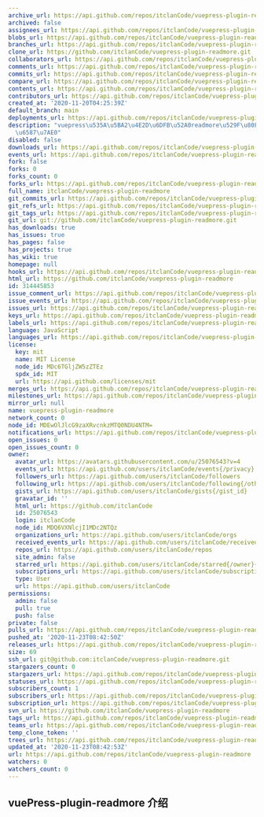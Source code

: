 ```yaml
---
archive_url: https://api.github.com/repos/itclanCode/vuepress-plugin-readmore/{archive_format}{/ref}
archived: false
assignees_url: https://api.github.com/repos/itclanCode/vuepress-plugin-readmore/assignees{/user}
blobs_url: https://api.github.com/repos/itclanCode/vuepress-plugin-readmore/git/blobs{/sha}
branches_url: https://api.github.com/repos/itclanCode/vuepress-plugin-readmore/branches{/branch}
clone_url: https://github.com/itclanCode/vuepress-plugin-readmore.git
collaborators_url: https://api.github.com/repos/itclanCode/vuepress-plugin-readmore/collaborators{/collaborator}
comments_url: https://api.github.com/repos/itclanCode/vuepress-plugin-readmore/comments{/number}
commits_url: https://api.github.com/repos/itclanCode/vuepress-plugin-readmore/commits{/sha}
compare_url: https://api.github.com/repos/itclanCode/vuepress-plugin-readmore/compare/{base}...{head}
contents_url: https://api.github.com/repos/itclanCode/vuepress-plugin-readmore/contents/{+path}
contributors_url: https://api.github.com/repos/itclanCode/vuepress-plugin-readmore/contributors
created_at: '2020-11-20T04:25:39Z'
default_branch: main
deployments_url: https://api.github.com/repos/itclanCode/vuepress-plugin-readmore/deployments
description: "vuepress\u535A\u5BA2\u4E2D\u6DFB\u52A0readmore\u529F\u80FD-\u9690\u85CF\
  \u6587\u7AE0"
disabled: false
downloads_url: https://api.github.com/repos/itclanCode/vuepress-plugin-readmore/downloads
events_url: https://api.github.com/repos/itclanCode/vuepress-plugin-readmore/events
fork: false
forks: 0
forks_count: 0
forks_url: https://api.github.com/repos/itclanCode/vuepress-plugin-readmore/forks
full_name: itclanCode/vuepress-plugin-readmore
git_commits_url: https://api.github.com/repos/itclanCode/vuepress-plugin-readmore/git/commits{/sha}
git_refs_url: https://api.github.com/repos/itclanCode/vuepress-plugin-readmore/git/refs{/sha}
git_tags_url: https://api.github.com/repos/itclanCode/vuepress-plugin-readmore/git/tags{/sha}
git_url: git://github.com/itclanCode/vuepress-plugin-readmore.git
has_downloads: true
has_issues: true
has_pages: false
has_projects: true
has_wiki: true
homepage: null
hooks_url: https://api.github.com/repos/itclanCode/vuepress-plugin-readmore/hooks
html_url: https://github.com/itclanCode/vuepress-plugin-readmore
id: 314445853
issue_comment_url: https://api.github.com/repos/itclanCode/vuepress-plugin-readmore/issues/comments{/number}
issue_events_url: https://api.github.com/repos/itclanCode/vuepress-plugin-readmore/issues/events{/number}
issues_url: https://api.github.com/repos/itclanCode/vuepress-plugin-readmore/issues{/number}
keys_url: https://api.github.com/repos/itclanCode/vuepress-plugin-readmore/keys{/key_id}
labels_url: https://api.github.com/repos/itclanCode/vuepress-plugin-readmore/labels{/name}
language: JavaScript
languages_url: https://api.github.com/repos/itclanCode/vuepress-plugin-readmore/languages
license:
  key: mit
  name: MIT License
  node_id: MDc6TGljZW5zZTEz
  spdx_id: MIT
  url: https://api.github.com/licenses/mit
merges_url: https://api.github.com/repos/itclanCode/vuepress-plugin-readmore/merges
milestones_url: https://api.github.com/repos/itclanCode/vuepress-plugin-readmore/milestones{/number}
mirror_url: null
name: vuepress-plugin-readmore
network_count: 0
node_id: MDEwOlJlcG9zaXRvcnkzMTQ0NDU4NTM=
notifications_url: https://api.github.com/repos/itclanCode/vuepress-plugin-readmore/notifications{?since,all,participating}
open_issues: 0
open_issues_count: 0
owner:
  avatar_url: https://avatars.githubusercontent.com/u/25076543?v=4
  events_url: https://api.github.com/users/itclanCode/events{/privacy}
  followers_url: https://api.github.com/users/itclanCode/followers
  following_url: https://api.github.com/users/itclanCode/following{/other_user}
  gists_url: https://api.github.com/users/itclanCode/gists{/gist_id}
  gravatar_id: ''
  html_url: https://github.com/itclanCode
  id: 25076543
  login: itclanCode
  node_id: MDQ6VXNlcjI1MDc2NTQz
  organizations_url: https://api.github.com/users/itclanCode/orgs
  received_events_url: https://api.github.com/users/itclanCode/received_events
  repos_url: https://api.github.com/users/itclanCode/repos
  site_admin: false
  starred_url: https://api.github.com/users/itclanCode/starred{/owner}{/repo}
  subscriptions_url: https://api.github.com/users/itclanCode/subscriptions
  type: User
  url: https://api.github.com/users/itclanCode
permissions:
  admin: false
  pull: true
  push: false
private: false
pulls_url: https://api.github.com/repos/itclanCode/vuepress-plugin-readmore/pulls{/number}
pushed_at: '2020-11-23T08:42:50Z'
releases_url: https://api.github.com/repos/itclanCode/vuepress-plugin-readmore/releases{/id}
size: 69
ssh_url: git@github.com:itclanCode/vuepress-plugin-readmore.git
stargazers_count: 0
stargazers_url: https://api.github.com/repos/itclanCode/vuepress-plugin-readmore/stargazers
statuses_url: https://api.github.com/repos/itclanCode/vuepress-plugin-readmore/statuses/{sha}
subscribers_count: 1
subscribers_url: https://api.github.com/repos/itclanCode/vuepress-plugin-readmore/subscribers
subscription_url: https://api.github.com/repos/itclanCode/vuepress-plugin-readmore/subscription
svn_url: https://github.com/itclanCode/vuepress-plugin-readmore
tags_url: https://api.github.com/repos/itclanCode/vuepress-plugin-readmore/tags
teams_url: https://api.github.com/repos/itclanCode/vuepress-plugin-readmore/teams
temp_clone_token: ''
trees_url: https://api.github.com/repos/itclanCode/vuepress-plugin-readmore/git/trees{/sha}
updated_at: '2020-11-23T08:42:53Z'
url: https://api.github.com/repos/itclanCode/vuepress-plugin-readmore
watchers: 0
watchers_count: 0
---
```


## vuePress-plugin-readmore 介绍
